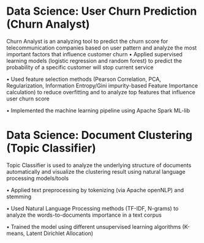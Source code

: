 
# Data Science: User Churn Prediction (Churn Analyst)
Churn Analyst is an analyzing tool to predict the churn score for telecommunication companies based on user pattern and analyze the most important factors that influence customer churn
•	Applied supervised learning models (logistic regression and random forest) to predict the probability of a specific customer will stop current service

•	Used feature selection methods (Pearson Correlation, PCA, Regularization, Information Entropy/Gini impurity-based Feature Importance calculation) to reduce overfitting and to analyze top features that influence user churn score

•	Implemented the machine learning pipeline using Apache Spark ML-lib

# Data Science: Document Clustering (Topic Classifier)
Topic Classifier is used to analyze the underlying structure of documents automatically and visualize the clustering result using natural language processing models/tools

•	Applied text preprocessing by tokenizing (via Apache openNLP) and stemming

•	Used Natural Language Processing methods (TF-IDF, N-grams) to analyze the words-to-documents importance in a text corpus

•	Trained the model using different unsupervised learning algorithms (K-means, Latent Dirichlet Allocation)
